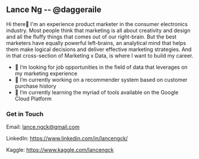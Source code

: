 ## Lance Ng -- @daggeraile 

Hi there👋 I'm an experience product marketer in the consumer electronics industry. Most people think that marketing is all about creativity and design and all the fluffy things that comes out of our right-brain. But the best marketers have equally powerful left-brains, an analytical mind that helps them make logical decisions and deliver effective marketing strategies. And in that cross-section of Marketing x Data, is where I want to build my career.

- 🤔 I’m looking for job opportunities in the field of data that leverages on my marketing experience
- 🔭 I’m currently working on a recommender system based on customer purchase history
- 🌱 I’m currently learning the myriad of tools available on the Google Cloud Platform

### Get in Touch
Email: lance.ngck@gmail.com

LinkedIn: https://www.linkedin.com/in/lancengck/

Kaggle: https://www.kaggle.com/lancengck

<!--
**daggeraile/Daggeraile** is a ✨ _special_ ✨ repository because its `README.md` (this file) appears on your GitHub profile.

Here are some ideas to get you started:

- 🔭 I’m currently working on ...
- 🌱 I’m currently learning ...
- 👯 I’m looking to collaborate on ...
- 🤔 I’m looking for help with ...
- 💬 Ask me about ...
- 📫 How to reach me: ...
- 😄 Pronouns: ...
- ⚡ Fun fact: ...
-->
